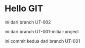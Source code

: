 # Hello GIT

ini dari branch UT-002

ini dari branch UT-001-initial-project

ini commit kedua dari branch UT-001
